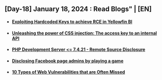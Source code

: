 <h2> [Day-18] January 18, 2024 : Read Blogs" | [EN] </h2> 

#### [<ul><li>Exploiting Hardcoded Keys to achieve RCE in Yellowfin BI</li></ul>](https://blog.assetnote.io/2023/01/24/yellowfin-auth-bypass-to-rce/)

#### [<ul><li>Unleashing the power of CSS injection: The access key to an internal API</li></ul>](https://sanderwind.medium.com/unleashing-the-power-of-css-injection-the-access-key-to-an-internal-api-789b166d0527)

#### [<ul><li>PHP Development Server <= 7.4.21 - Remote Source Disclosure</li></ul>](https://blog.projectdiscovery.io/php-http-server-source-disclosure/)

#### [<ul><li>Disclosing Facebook page admins by playing a game</li></ul>](https://medium.com/@sudipshah_66336/disclosing-facebook-page-admins-by-playing-a-game-2b0f4ed082e4)

#### [<ul><li>10 Types of Web Vulnerabilities that are Often Missed</li></ul>](https://labs.detectify.com/2021/09/30/10-types-web-vulnerabilities-often-missed/)

